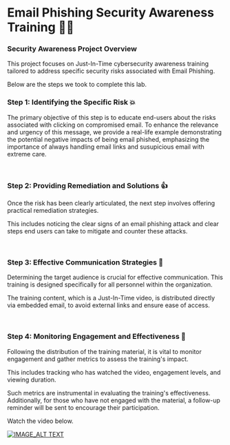 # Email Phishing Security Awareness Training 💌💌

### Security Awareness Project Overview
This project focuses on Just-In-Time cybersecurity awareness training tailored to 
address specific security risks associated with Email Phishing.

Below are the steps we took to complete this lab.
<br/>

### Step 1: Identifying the Specific Risk 💥 
The primary objective of this step is to educate end-users about the risks associated with clicking on compromised email. 
To enhance the relevance and urgency of this message, we provide a real-life example demonstrating the potential negative impacts of being email phished, 
emphasizing the importance of always handling email links and susupicious email with extreme care.

<br/>

### Step 2: Providing Remediation and Solutions 👍
Once the risk has been clearly articulated, the next step involves offering practical remediation strategies. 

This includes noticing the clear signs of an email phishing attack and clear steps end users can take to mitigate and counter these attacks. 

<br/>

### Step 3: Effective Communication Strategies 📑 
Determining the target audience is crucial for effective communication. 
This training is designed specifically for all personnel within the organization. 

The training content, which is a Just-In-Time video, is distributed directly via embedded email, to avoid external links and ensure ease of access.

<br/>

### Step 4: Monitoring Engagement and Effectiveness 👋 
Following the distribution of the training material, it is vital to monitor engagement and gather metrics 
to assess the training's impact. 

This includes tracking who has watched the video, engagement levels, and viewing duration. 

Such metrics are instrumental in evaluating the training's effectiveness. 
Additionally, for those who have not engaged with the material, 
a follow-up reminder will be sent to encourage their participation.

Watch the video below.
<br/>

[![IMAGE_ALT TEXT](https://img.youtube.com/vi/AEjrgBnae7s/0.jpg)](https://youtu.be/AEjrgBnae7s)
